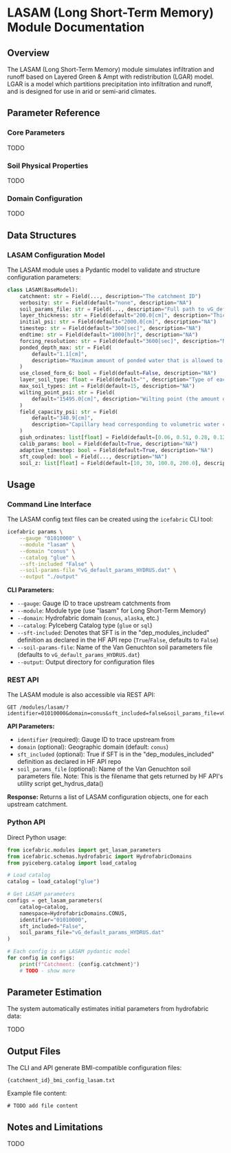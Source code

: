 # LASAM (Long Short-Term Memory) Module Documentation

## Overview

The LASAM (Long Short-Term Memory) module simulates infiltration and runoff based on Layered Green & Ampt with redistribution (LGAR) model. LGAR is a model which partitions precipitation into infiltration and runoff, and is designed for use in arid or semi-arid climates.

## Parameter Reference

### Core Parameters

TODO

### Soil Physical Properties

TODO

### Domain Configuration

TODO

## Data Structures

### LASAM Configuration Model

The LASAM module uses a Pydantic model to validate and structure configuration parameters:

```python
class LASAM(BaseModel):
    catchment: str = Field(..., description="The catchment ID")
    verbosity: str = Field(default="none", description="NA")
    soil_params_file: str = Field(..., description="Full path to vG_default_params.dat")
    layer_thickness: str = Field(default="200.0[cm]", description="Thickness of each layer (array)")
    initial_psi: str = Field(default="2000.0[cm]", description="NA")
    timestep: str = Field(default="300[sec]", description="NA")
    endtime: str = Field(default="1000[hr]", description="NA")
    forcing_resolution: str = Field(default="3600[sec]", description="NA")
    ponded_depth_max: str = Field(
        default="1.1[cm]",
        description="Maximum amount of ponded water that is allowed to accumulate on the soil surface",
    )
    use_closed_form_G: bool = Field(default=False, description="NA")
    layer_soil_type: float = Field(default="", description="Type of each soil layer (array)")
    max_soil_types: int = Field(default=15, description="NA")
    wilting_point_psi: str = Field(
        default="15495.0[cm]", description="Wilting point (the amount of water not available for plants)"
    )
    field_capacity_psi: str = Field(
        default="340.9[cm]",
        description="Capillary head corresponding to volumetric water content at which gravity drainage becomes slower",
    )
    giuh_ordinates: list[float] = Field(default=[0.06, 0.51, 0.28, 0.12, 0.03], description="giuh")
    calib_params: bool = Field(default=True, description="NA")
    adaptive_timestep: bool = Field(default=True, description="NA")
    sft_coupled: bool = Field(..., description="NA")
    soil_z: list[float] = Field(default=[10, 30, 100.0, 200.0], description="NA")
```

## Usage

### Command Line Interface

The LASAM config text files can be created using the `icefabric` CLI tool:

```bash
icefabric params \
    --gauge "01010000" \
    --module "lasam" \
    --domain "conus" \
    --catalog "glue" \
    --sft-included "False" \
    --soil-params-file "vG_default_params_HYDRUS.dat" \
    --output "./output"
```

**CLI Parameters:**
- `--gauge`: Gauge ID to trace upstream catchments from
- `--module`: Module type (use "lasam" for Long Short-Term Memory)
- `--domain`: Hydrofabric domain (`conus`, `alaska`, etc.)
- `--catalog`: PyIceberg Catalog type (`glue` or `sql`)
- `--sft-included`: Denotes that SFT is in the "dep_modules_included" definition as declared in the HF API repo (`True`/`False`, defaults to `False`)
- `--soil-params-file`: Name of the Van Genuchton soil parameters file (defaults to `vG_default_params_HYDRUS.dat`)
- `--output`: Output directory for configuration files

### REST API

The LASAM module is also accessible via REST API:

```http
GET /modules/lasam/?identifier=01010000&domain=conus&sft_included=false&soil_params_file=vG_default_params_HYDRUS.dat
```

**API Parameters:**
- `identifier` (required): Gauge ID to trace upstream from
- `domain` (optional): Geographic domain (default: `conus`)
- `sft_included` (optional): True if SFT is in the "dep_modules_included" definition as declared in HF API repo
- `soil_params_file` (optional): Name of the Van Genuchton soil parameters file. Note: This is the filename that gets returned by HF API's utility script get_hydrus_data()

**Response:** Returns a list of LASAM configuration objects, one for each upstream catchment.

### Python API

Direct Python usage:

```python
from icefabric.modules import get_lasam_parameters
from icefabric.schemas.hydrofabric import HydrofabricDomains
from pyiceberg.catalog import load_catalog

# Load catalog
catalog = load_catalog("glue")

# Get LASAM parameters
configs = get_lasam_parameters(
    catalog=catalog,
    namespace=HydrofabricDomains.CONUS,
    identifier="01010000",
    sft_included="False",
    soil_params_file="vG_default_params_HYDRUS.dat"
)

# Each config is an LASAM pydantic model
for config in configs:
    print(f"Catchment: {config.catchment}")
    # TODO - show more
```

## Parameter Estimation

The system automatically estimates initial parameters from hydrofabric data:

TODO

## Output Files

The CLI and API generate BMI-compatible configuration files:

```
{catchment_id}_bmi_config_lasam.txt
```

Example file content:
```
# TODO add file content
```

## Notes and Limitations

TODO

